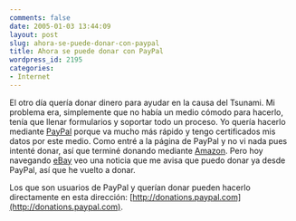 ```yaml
---
comments: false
date: 2005-01-03 13:44:09
layout: post
slug: ahora-se-puede-donar-con-paypal
title: Ahora se puede donar con PayPal
wordpress_id: 2195
categories:
- Internet
---
```


El otro día quería donar dinero para ayudar en la causa del Tsunami. Mi problema era, simplemente que no había un medio cómodo para hacerlo, tenía que llenar formularios y soportar todo un proceso. Yo quería hacerlo mediante [PayPal](http://www.paypal.com) porque va mucho más rápido y tengo certificados mis datos por este medio. Como entré a la página de PayPal y no vi nada pues intenté donar, así que terminé donando mediante [Amazon](http://www.amazon.com). Pero hoy navegando [eBay](http://www.ebay.com) veo una noticia que me avisa que puedo donar ya desde PayPal, así que he vuelto a donar.





Los que son usuarios de PayPal y querían donar pueden hacerlo directamente en esta dirección: [http://donations.paypal.com](http://donations.paypal.com).




 
